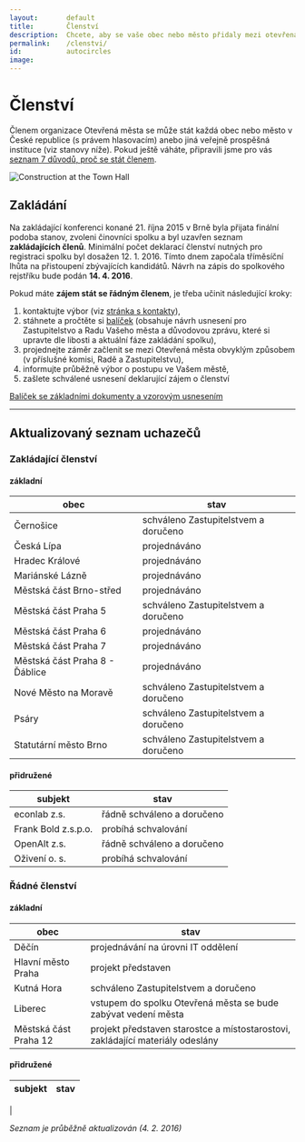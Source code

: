 ```yaml
---
layout:       default
title:        Členství
description:  Chcete, aby se vaše obec nebo město přidaly mezi otevřená města?
permalink:    /clenstvi/
id:           autocircles
image:
---
```


# Členství
Členem organizace Otevřená města se může stát každá obec nebo město v České republice (s právem hlasovacím) anebo jiná veřejně prospěšná instituce (viz stanovy níže). Pokud ještě váháte, připravili jsme pro vás [seznam 7 důvodů, proč se stát členem](/clenstvi/motivace/).


![Construction at the Town Hall](/media/thumbnails/construction.jpg)

## Zakládání

Na zakládající konferenci konané 21. října 2015 v Brně byla přijata finální podoba stanov, zvoleni činovníci spolku a byl uzavřen seznam **zakládajících členů**. Minimální počet deklarací členství nutných pro registraci spolku byl dosažen 12. 1. 2016. Tímto dnem započala tříměsíční lhůta na přistoupení zbývajících kandidátů. Návrh na zápis do spolkového rejstříku bude podán **14. 4. 2016**.

Pokud máte **zájem stát se řádným členem**, je třeba učinit následující kroky:

1. kontaktujte výbor (viz [stránka s kontakty](/kontakty/)),
2. stáhnete a pročtěte si [balíček](/balicek/) (obsahuje návrh usnesení pro Zastupitelstvo a Radu Vašeho města a důvodovou zprávu, které si upravte dle libosti a aktuální fáze zakládání spolku),
3. projednejte záměr začlenit se mezi Otevřená města obvyklým způsobem (v příslušné komisi, Radě a Zastupitelstvu),
4. informujte průběžně výbor o postupu ve Vašem městě,
5. zašlete schválené usnesení deklarující zájem o členství

<a href="/balicek/" class="button expand success">Balíček se základními dokumenty a vzorovým usnesením</a>

----

## Aktualizovaný seznam uchazečů

### Zakládající členství

#### základní

obec | stav
--- | ---
Černošice | schváleno Zastupitelstvem a doručeno
Česká Lípa | projednáváno
Hradec Králové | projednáváno
Mariánské Lázně | projednáváno
Městská část Brno-střed | projednáváno
Městská část Praha 5 | schváleno Zastupitelstvem a doručeno
Městská část Praha 6 | projednáváno
Městská část Praha 7 | projednáváno
Městská část Praha 8 - Ďáblice | projednáváno
Nové Město na Moravě | schváleno Zastupitelstvem a doručeno
Psáry | schváleno Zastupitelstvem a doručeno
Statutární město Brno | schváleno Zastupitelstvem a doručeno

#### přidružené

subjekt | stav
--- | ---
econlab z.s. | řádně schváleno a doručeno
Frank Bold z.s.p.o. | probíhá schvalování
OpenAlt z.s. | řádně schváleno a doručeno
Oživení o. s. | probíhá schvalování

### Řádné členství

#### základní

obec | stav
--- | ---
Děčín | projednávání na úrovni IT oddělení
Hlavní město Praha | projekt představen
Kutná Hora | schváleno Zastupitelstvem a doručeno
Liberec | vstupem do spolku Otevřená města se bude zabývat vedení města
Městská část Praha 12 | projekt představen starostce a místostarostovi, zakládající materiály odeslány

#### přidružené

subjekt | stav
--- | ---
 | 

*Seznam je průběžně aktualizován (4. 2. 2016)*
